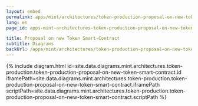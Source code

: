 ```yaml
---
layout: embed
permalink: apps/mint/architectures/token-production-proposal-on-new-token-smart-contract/diagrams
lang: en
page_id: apps-mint-architectures-token-production-proposal-on-new-token-smart-contract-diagrams

title: Proposal on new Token Smart-Contract
subtitle: Diagrams
backUrl: /apps/mint/architectures/token-production-proposal-on-new-token-smart-contract
---
```

{% include diagram.html id=site.data.diagrams.mint.architectures.token-production.token-production-proposal-on-new-token-smart-contract.id iframePath=site.data.diagrams.mint.architectures.token-production.token-production-proposal-on-new-token-smart-contract.iframePath scriptPath=site.data.diagrams.mint.architectures.token-production.token-production-proposal-on-new-token-smart-contract.scriptPath %}